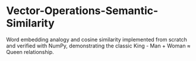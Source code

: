 # Vector-Operations-Semantic-Similarity
Word embedding analogy and cosine similarity implemented from scratch and verified with NumPy, demonstrating the classic King - Man + Woman ≈ Queen relationship.
